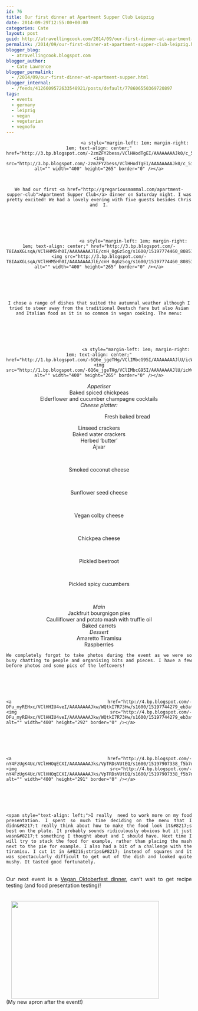 ```yaml
---
id: 76
title: Our first dinner at Apartment Supper Club Leipzig
date: 2014-09-29T12:55:00+00:00
categories: Cate
layout: post
guid: http://atravellingcook.com/2014/09/our-first-dinner-at-apartment-supper-club-leipzig.html
permalink: /2014/09/our-first-dinner-at-apartment-supper-club-leipzig.html
blogger_blog:
  - atravellingcook.blogspot.com
blogger_author:
  - Cate Lawrence
blogger_permalink:
  - /2014/09/our-first-dinner-at-apartment-supper.html
blogger_internal:
  - /feeds/4126609572633548921/posts/default/778606550369720897
tags:
  - events
  - germany
  - leipzig
  - vegan
  - vegetarian
  - vegmofo
---
```

<div style="text-align: center;">
  
                               <a style="margin-left: 1em; margin-right: 1em; text-align: center;" href="http://3.bp.blogspot.com/-2zmZFY2bess/VClHHodTgEI/AAAAAAAAJk0/c_5izu4v78w/s1600/15198010657_6bbff13a71_z.jpg"><img src="http://3.bp.blogspot.com/-2zmZFY2bess/VClHHodTgEI/AAAAAAAAJk0/c_5izu4v78w/s1600/15198010657_6bbff13a71_z.jpg" alt="" width="400" height="265" border="0" /></a>
  
  
  
    We had our first <a href="http://gregariousmammal.com/apartment-supper-club">Apartment Supper Club</a> dinner on Saturday night. I was pretty excited! We had a lovely evening with five guests besides Chris and  I.
  
  
  
  
  
  
                              <a style="margin-left: 1em; margin-right: 1em; text-align: center;" href="http://3.bp.blogspot.com/-T8IAaXGLsqA/VClHHM5Hh0I/AAAAAAAAJlE/cnH_0gGz5cg/s1600/15197774460_8085139ae2_z.jpg"><img src="http://3.bp.blogspot.com/-T8IAaXGLsqA/VClHHM5Hh0I/AAAAAAAAJlE/cnH_0gGz5cg/s1600/15197774460_8085139ae2_z.jpg" alt="" width="400" height="265" border="0" /></a>
  
  
  
  
  
  
    I chose a range of dishes that suited the autumnal weather although I tried to steer away from the traditional Deutsch fare but also Asian and Italian food as it is so common in vegan cooking. The menu:
  
  
  
  
  
  
                                <a style="margin-left: 1em; margin-right: 1em; text-align: center;" href="http://1.bp.blogspot.com/-6Q6e_jgeTHg/VClIMbcG95I/AAAAAAAAJlU/icWvapkLmRI/s1600/15198015637_a5dc81ccbf_z.jpg"><img src="http://1.bp.blogspot.com/-6Q6e_jgeTHg/VClIMbcG95I/AAAAAAAAJlU/icWvapkLmRI/s1600/15198015637_a5dc81ccbf_z.jpg" alt="" width="400" height="265" border="0" /></a>
  




<div style="text-align: center;">
  <i>Appetiser</i>


<div style="text-align: center;">
  Baked spiced chickpeas


<div style="text-align: center;">
  Elderflower and cucumber champagne cocktails


<div style="text-align: center;">


<div style="text-align: center;">
  <i>Cheese platter:</i>



  <span style="text-align: center;">                                       Fresh baked bread


<div style="text-align: center;">
  <span style="text-align: center;">Linseed crackers


<div style="text-align: center;">
  <span style="text-align: center;">Baked water crackers


<div style="text-align: center;">
  <span style="text-align: center;">Herbed &#8216;butter&#8217;


<div style="text-align: center;">
  Ajvar


&nbsp;

<div style="text-align: center;">
  Smoked coconut cheese


&nbsp;

<div style="text-align: center;">
  Sunflower seed cheese


&nbsp;

<div style="text-align: center;">
  Vegan colby cheese


&nbsp;

<div style="text-align: center;">
  Chickpea cheese


&nbsp;

<div style="text-align: center;">
  Pickled beetroot


&nbsp;

<div style="text-align: center;">
  Pickled spicy cucumbers


&nbsp;

<div style="text-align: center;">
  <i>Main</i>


<div style="text-align: center;">
  Jackfruit bourgnigon pies


<div style="text-align: center;">
  Caulliflower and potato mash with truffle oil


<div style="text-align: center;">
  Baked carrots


<div style="text-align: center;">


<div style="text-align: center;">
  <i>Dessert</i>


<div style="text-align: center;">
  Amaretto Tiramisu


<div style="text-align: center;">
  Raspberries


<div style="text-align: center;">
  <div style="text-align: justify;">
  
  
  
  
  
  
  
  
  
    We completely forgot to take photos during the event as we were so busy chatting to people and organising bits and pieces. I have a few before photos and some pics of the leftovers!
  
  
  
  
  
  
    <a  href="http://4.bp.blogspot.com/-DFu_myREHxc/VClHHIU4veI/AAAAAAAAJkw/WQtkI7R73Hw/s1600/15197744279_eb3af1703a_z.jpg"><img src="http://4.bp.blogspot.com/-DFu_myREHxc/VClHHIU4veI/AAAAAAAAJkw/WQtkI7R73Hw/s1600/15197744279_eb3af1703a_z.jpg" alt="" width="400" height="292" border="0" /></a>
  
  
  
  
  
  
    <a  href="http://4.bp.blogspot.com/-nY4FzUgK4Uc/VClHHOqECXI/AAAAAAAAJks/VpTRDsVUtEQ/s1600/15197907338_f5b7dbc497_z.jpg"><img src="http://4.bp.blogspot.com/-nY4FzUgK4Uc/VClHHOqECXI/AAAAAAAAJks/VpTRDsVUtEQ/s1600/15197907338_f5b7dbc497_z.jpg" alt="" width="400" height="291" border="0" /></a>
  
  
  
  
  
  
    <span style="text-align: left;">I really  need to work more on my food presentation. I spent so much time deciding on the menu that I didn&#8217;t really think about how to make the food look it&#8217;s best on the plate. It probably sounds ridiculously obvious but it just wasn&#8217;t something I thought about and I should have. Next time I will try to stack the food for example, rather than placing the mash next to the pie for example. I also had a bit of a challenge with the tiramisu. I cut it in &#8216;strips&#8217; instead of squares and it was spectacularly difficult to get out of the dish and looked quite mushy. It tasted good fortunately. 
  
  
  <div style="text-align: justify;">
    <span style="text-align: left;"> 
  
  
  <div style="text-align: justify;">
    <span style="text-align: left;">Our next event is a <a href="https://www.eventbrite.com/e/vegan-octoberfest-celebration-tickets-12972542223">Vegan Oktoberfest dinner</a>, can&#8217;t wait to get recipe testing (and food presentation testing)! 
  
  
  <div style="text-align: justify;">
    <span style="text-align: left;"> 
  
  
  <div style="text-align: justify;">
                         <a style="margin-left: 1em; margin-right: 1em; text-align: center;" href="http://1.bp.blogspot.com/-kZQMbyCISF4/VClIMfXyOnI/AAAAAAAAJlQ/y40NAjTNI8M/s1600/15198009257_7820f9a6b8_z.jpg"><img src="http://1.bp.blogspot.com/-kZQMbyCISF4/VClIMfXyOnI/AAAAAAAAJlQ/y40NAjTNI8M/s1600/15198009257_7820f9a6b8_z.jpg" alt="" width="400" height="265" border="0" /></a>
  
  
  <div style="text-align: justify;">
    (My new apron after the event!)
  
